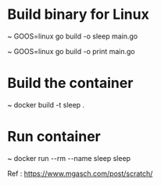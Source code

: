
# Build binary for Linux
~ GOOS=linux go build -o sleep main.go

~ GOOS=linux go build -o print main.go

# Build the container
~ docker build -t sleep .

# Run container
~ docker run --rm --name sleep sleep

Ref : https://www.mgasch.com/post/scratch/